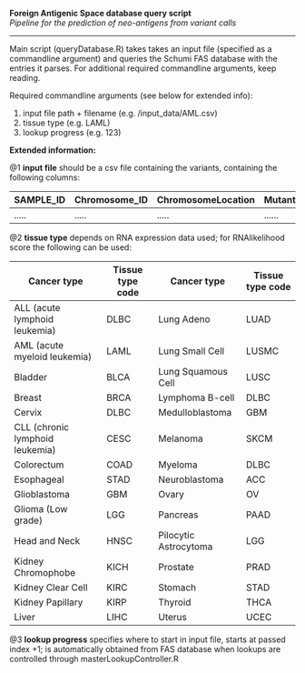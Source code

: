 **Foreign Antigenic Space database query script**  
*Pipeline for the prediction of neo-antigens from variant calls*

----

Main script (queryDatabase.R) takes takes an input file (specified as a commandline argument) and queries the Schumi FAS database with the entries it parses. For additional required commandline arguments, keep reading.

Required commandline arguments (see below for extended info):  

1. input file path + filename (e.g. /input_data/AML.csv)  
2. tissue type (e.g. LAML)  
3. lookup progress (e.g. 123)  

**Extended information:**  

@1 **input file** should be a csv file containing the variants, containing the following columns:

|SAMPLE_ID|Chromosome_ID|ChromosomeLocation|MutantCode|
|---------|-------------|------------------|----------|
|  .....  |    .....    |       .....      |  ......  |

@2 **tissue type** depends on RNA expression data used; for RNAlikelihood score the following can be used:

| Cancer type | Tissue type code | Cancer type | Tissue type code |
|-------------|------|-------------|------|
|ALL (acute lymphoid leukemia)|DLBC|Lung Adeno|LUAD|
|AML (acute myeloid leukemia)|LAML|Lung Small Cell|LUSMC|
|Bladder|BLCA|Lung Squamous Cell|LUSC|
|Breast|BRCA|Lymphoma B-cell|DLBC|
|Cervix|DLBC|Medulloblastoma|GBM|
|CLL (chronic lymphoid leukemia)|CESC|Melanoma|SKCM|
|Colorectum|COAD|Myeloma|DLBC|
|Esophageal|STAD|Neuroblastoma|ACC|
|Glioblastoma|GBM|Ovary|OV|
|Glioma (Low grade)|LGG|Pancreas|PAAD|
|Head and Neck|HNSC|Pilocytic Astrocytoma|LGG|
|Kidney Chromophobe|KICH|Prostate|PRAD|
|Kidney Clear Cell|KIRC|Stomach|STAD|
|Kidney Papillary|KIRP|Thyroid|THCA|
|Liver|LIHC|Uterus|UCEC|

@3 **lookup progress** specifies where to start in input file, starts at passed index +1; is automatically obtained from FAS database when lookups are controlled through masterLookupController.R